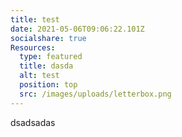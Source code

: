 ```yaml
---
title: test
date: 2021-05-06T09:06:22.101Z
socialshare: true
Resources:
  type: featured
  title: dasda
  alt: test
  position: top
  src: /images/uploads/letterbox.png
---
```

dsadsadas